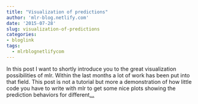 ```yaml
---
title: "Visualization of predictions"
author: 'mlr-blog.netlify.com'
date: '2015-07-28'
slug: visualization-of-predictions
categories:
- bloglink
tags:
  - mlrblognetlifycom
---
```


In this post I want to shortly introduce you to the great visualization possibilities of mlr. Within the last months a lot of work has been put into that field. This post is not a tutorial but more a demonstration of how little code you have to write with mlr to get some nice plots showing the prediction behaviors for different[... <i class="fas fa-external-link-alt"></i>](https://mlr-blog.netlify.com/post/2015-07-28-visualisation-of-predictions/)

